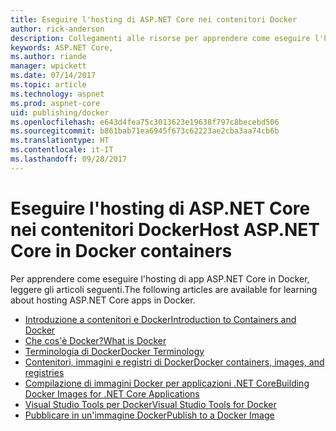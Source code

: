 ```yaml
---
title: Eseguire l'hosting di ASP.NET Core nei contenitori Docker
author: rick-anderson
description: Collegamenti alle risorse per apprendere come eseguire l'hosting di app ASP.NET Core nei contenitori Docker.
keywords: ASP.NET Core,
ms.author: riande
manager: wpickett
ms.date: 07/14/2017
ms.topic: article
ms.technology: aspnet
ms.prod: aspnet-core
uid: publishing/docker
ms.openlocfilehash: e643d4fea75c3013623e19638f797c8becebd506
ms.sourcegitcommit: b861bab71ea6945f673c62223ae2cba3aa74cb6b
ms.translationtype: HT
ms.contentlocale: it-IT
ms.lasthandoff: 09/28/2017
---
```

# <a name="host-aspnet-core-in-docker-containers"></a><span data-ttu-id="338e7-104">Eseguire l'hosting di ASP.NET Core nei contenitori Docker</span><span class="sxs-lookup"><span data-stu-id="338e7-104">Host ASP.NET Core in Docker containers</span></span>

<span data-ttu-id="338e7-105">Per apprendere come eseguire l'hosting di app ASP.NET Core in Docker, leggere gli articoli seguenti.</span><span class="sxs-lookup"><span data-stu-id="338e7-105">The following articles are available for learning about hosting ASP.NET Core apps in Docker.</span></span>

* [<span data-ttu-id="338e7-106">Introduzione a contenitori e Docker</span><span class="sxs-lookup"><span data-stu-id="338e7-106">Introduction to Containers and Docker</span></span>](https://docs.microsoft.com/dotnet/standard/microservices-architecture/container-docker-introduction/index)
* [<span data-ttu-id="338e7-107">Che cos'è Docker?</span><span class="sxs-lookup"><span data-stu-id="338e7-107">What is Docker</span></span>](https://docs.microsoft.com/dotnet/standard/microservices-architecture/container-docker-introduction/docker-defined)
* [<span data-ttu-id="338e7-108">Terminologia di Docker</span><span class="sxs-lookup"><span data-stu-id="338e7-108">Docker Terminology</span></span>](https://docs.microsoft.com/dotnet/standard/microservices-architecture/container-docker-introduction/docker-terminology)
* [<span data-ttu-id="338e7-109">Contenitori, immagini e registri di Docker</span><span class="sxs-lookup"><span data-stu-id="338e7-109">Docker containers, images, and registries</span></span>](https://docs.microsoft.com/dotnet/standard/microservices-architecture/container-docker-introduction/docker-containers-images-registries)
* [<span data-ttu-id="338e7-110">Compilazione di immagini Docker per applicazioni .NET Core</span><span class="sxs-lookup"><span data-stu-id="338e7-110">Building Docker Images for .NET Core Applications</span></span>](https://docs.microsoft.com/dotnet/articles/core/docker/building-net-docker-images)
* [<span data-ttu-id="338e7-111">Visual Studio Tools per Docker</span><span class="sxs-lookup"><span data-stu-id="338e7-111">Visual Studio Tools for Docker</span></span>](xref:publishing/vs-tools-for-docker)
* [<span data-ttu-id="338e7-112">Pubblicare in un'immagine Docker</span><span class="sxs-lookup"><span data-stu-id="338e7-112">Publish to a Docker Image</span></span>](https://azure.microsoft.com/documentation/articles/vs-azure-tools-docker-hosting-web-apps-in-docker/)
